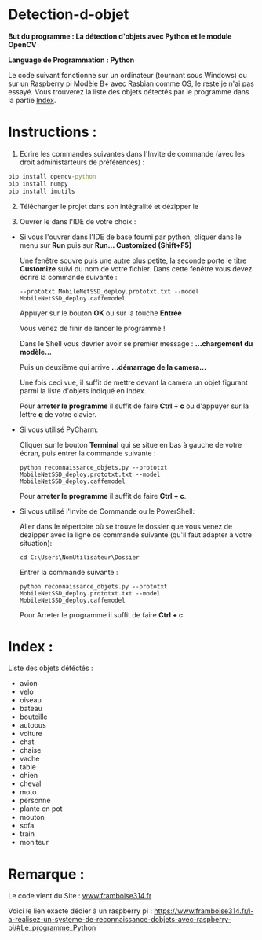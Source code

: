 # Detection-d-objet

**But du programme : La détection d'objets avec Python et le module OpenCV**

**Language de Programmation : Python**

Le code suivant fonctionne sur un ordinateur (tournant sous Windows) ou sur un Raspberry pi Modèle B+ avec Rasbian comme OS, le reste je n'ai pas essayé.
Vous trouverez la liste des objets détectés par le programme dans la partie [Index](https://github.com/maximilien00/Detection-d-objet/blob/main/README.md#index- "Index").

# Instructions : 

1. Ecrire les commandes suivantes dans l'Invite de commande (avec les droit administarteurs de préférences) :

```cmd
pip install opencv-python
pip install numpy
pip install imutils 
```

2. Télécharger le projet dans son intégralité et dézipper le

3. Ouvrer le dans l'IDE de votre choix :

- Si vous l'ouvrer dans l'IDE de base fourni par python, cliquer dans le menu sur **Run** puis sur **Run... Customized (Shift+F5)** 

  Une fenêtre souvre puis une autre plus petite, la seconde porte le titre **Customize** suivi du nom de votre fichier.
  Dans cette fenêtre vous devez écrire la commande suivante : 

  ```
  --prototxt MobileNetSSD_deploy.prototxt.txt --model MobileNetSSD_deploy.caffemodel
  ``` 

  Appuyer sur le bouton **OK** ou sur la touche **Entrée** 

  Vous venez de finir de lancer le programme ! 
  
  Dans le Shell vous devrier avoir se premier message : **...chargement du modèle...**
  
  Puis un deuxième qui arrive  **...démarrage de la camera...**

  Une fois ceci vue, il suffit de mettre devant la caméra un objet figurant parmi la liste d'objets indiqué en Index.
  
  Pour **arreter le programme** il suffit de faire **Ctrl + c** ou d'appuyer sur la lettre **q** de votre clavier.
  
- Si vous utilisé PyCharm:

  Cliquer sur le bouton **Terminal** qui se situe en bas à gauche de votre écran, puis entrer la commande suivante :
  
  ```
  python reconnaissance_objets.py --prototxt MobileNetSSD_deploy.prototxt.txt --model MobileNetSSD_deploy.caffemodel
  ```
  Pour **arreter le programme** il suffit de faire **Ctrl + c**.
  
- Si vous utilisé l'Invite de Commande ou le PowerShell:

  Aller dans le répertoire où se trouve le dossier que vous venez de dezipper avec la ligne de commande suivante (qu'il faut adapter à votre situation):
  
   ```
  cd C:\Users\NomUtilisateur\Dossier
  ```

  Entrer la commande suivante :
  ```
  python reconnaissance_objets.py --prototxt MobileNetSSD_deploy.prototxt.txt --model MobileNetSSD_deploy.caffemodel
  ```
  
  Pour Arreter le programme il suffit de faire **Ctrl + c**
  
# Index :

Liste des objets détéctés : 
 - avion
 - velo
 - oiseau
 - bateau
 - bouteille
 - autobus
 - voiture
 - chat
 - chaise
 - vache
 - table
 - chien
 - cheval
 - moto
 - personne
 - plante en pot
 - mouton
 - sofa
 - train
 - moniteur

# Remarque :

Le code vient du Site : www.framboise314.fr

Voici le lien exacte dédier à un raspberry pi : https://www.framboise314.fr/i-a-realisez-un-systeme-de-reconnaissance-dobjets-avec-raspberry-pi/#Le_programme_Python
